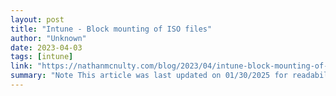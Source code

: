 ```yaml
---
layout: post
title: "Intune - Block mounting of ISO files"
author: "Unknown"
date: 2023-04-03
tags: [intune]
link: "https://nathanmcnulty.com/blog/2023/04/intune-block-mounting-of-iso-files/"
summary: "Note This article was last updated on 01/30/2025 for readability and updated URLs"
---
```

